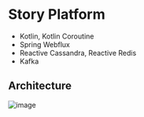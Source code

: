 # Story Platform

- Kotlin, Kotlin Coroutine
- Spring Webflux
- Reactive Cassandra, Reactive Redis
- Kafka

## Architecture
![image](https://user-images.githubusercontent.com/48153675/230638331-3fa4ea23-86fb-4b7b-a86d-bf072c330318.png)
